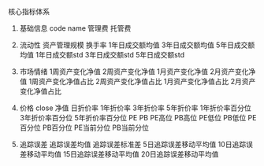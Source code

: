 核心指标体系
1. 基础信息
code
name
管理费
托管费

2. 流动性
资产管理规模	换手率	1年日成交额均值	3年日成交额均值	5年日成交额均值	1年日成交额std	3年日成交额std	5年日成交额std

3. 市场情绪
1周资产变化净值	2周资产变化净值	1月资产变化净值	2月资产变化净值	1周资产变化净值占比	2周资产变化净值占比	1月资产变化净值占比	2月资产变化净值占比

4. 价格
close
净值
日折价率	1年折价率	3年折价率	5年折价率	1年折价率百分位	3年折价率百分位	5年折价率百分位
PE
PB
PE高位	PB高位	PE低位	PB低位	PE百分位	PB百分位	PE当前分位	PB当前分位

5. 追踪误差
追踪误差均值
追踪误差标准差
5日追踪误差移动平均值
10日追踪误差移动平均值
15日追踪误差移动平均值
20日追踪误差移动平均值
